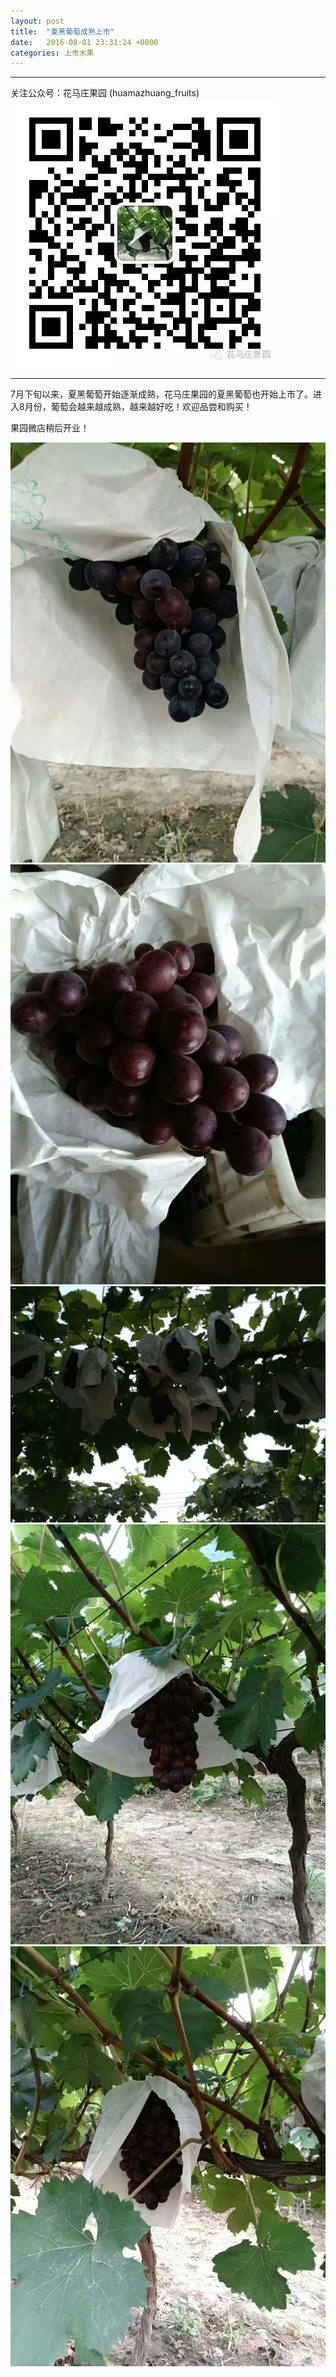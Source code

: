 ```yaml
---
layout: post
title:  "夏黑葡萄成熟上市"
date:   2016-08-01 23:31:24 +0800
categories: 上市水果
---
```


-----

关注公众号：花马庄果园 (huamazhuang_fruits)
![花马庄果园微信公众号](/images/huamazhuang_fruits_weixin-qr.jpeg) 

-----

7月下旬以来，夏黑葡萄开始逐渐成熟，花马庄果园的夏黑葡萄也开始上市了。进入8月份，葡萄会越来越成熟，越来越好吃！欢迎品尝和购买！

果园微店稍后开业！

![](/images/grape-20160801-00001.jpg)
![](/images/grape-20160801-00002.jpg)
![](/images/grape-20160801-00004.jpg)
![](/images/grape-20160801-00005.jpg)
![](/images/grape-20160801-00006.jpg)
